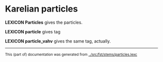 # Karelian particles

**LEXICON Particles** gives the particles.

**LEXICON particle** gives tag

**LEXICON particle_vahv** gives the same tag, actually.


* * *
<small>This (part of) documentation was generated from [../src/fst/stems/particles.lexc](http://github.com/giellalt/lang-krl/blob/main/../src/fst/stems/particles.lexc)</small>